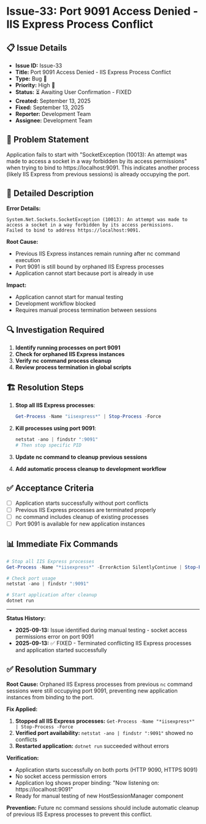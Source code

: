 # Issue-33: Port 9091 Access Denied - IIS Express Process Conflict

## 📋 **Issue Details**

- **Issue ID:** Issue-33
- **Title:** Port 9091 Access Denied - IIS Express Process Conflict
- **Type:** Bug 🐛
- **Priority:** High 🔴
- **Status:** ⏳ Awaiting User Confirmation - FIXED
- **Created:** September 13, 2025
- **Fixed:** September 13, 2025
- **Reporter:** Development Team
- **Assignee:** Development Team

## 🎯 **Problem Statement**

Application fails to start with "SocketException (10013): An attempt was made to access a socket in a way forbidden by its access permissions" when trying to bind to https://localhost:9091. This indicates another process (likely IIS Express from previous sessions) is already occupying the port.

## 📝 **Detailed Description**

**Error Details:**

```
System.Net.Sockets.SocketException (10013): An attempt was made to access a socket in a way forbidden by its access permissions.
Failed to bind to address https://localhost:9091.
```

**Root Cause:**

- Previous IIS Express instances remain running after nc command execution
- Port 9091 is still bound by orphaned IIS Express processes
- Application cannot start because port is already in use

**Impact:**

- Application cannot start for manual testing
- Development workflow blocked
- Requires manual process termination between sessions

## 🔍 **Investigation Required**

1. **Identify running processes on port 9091**
2. **Check for orphaned IIS Express instances**
3. **Verify nc command process cleanup**
4. **Review process termination in global scripts**

## 🏗️ **Resolution Steps**

1. **Stop all IIS Express processes**:

   ```powershell
   Get-Process -Name "iisexpress*" | Stop-Process -Force
   ```

2. **Kill processes using port 9091**:

   ```powershell
   netstat -ano | findstr ":9091"
   # Then stop specific PID
   ```

3. **Update nc command to cleanup previous sessions**
4. **Add automatic process cleanup to development workflow**

## ✅ **Acceptance Criteria**

- [ ] Application starts successfully without port conflicts
- [ ] Previous IIS Express processes are terminated properly
- [ ] nc command includes cleanup of existing processes
- [ ] Port 9091 is available for new application instances

## 📊 **Immediate Fix Commands**

```powershell
# Stop all IIS Express processes
Get-Process -Name "*iisexpress*" -ErrorAction SilentlyContinue | Stop-Process -Force

# Check port usage
netstat -ano | findstr ":9091"

# Start application after cleanup
dotnet run
```

---

**Status History:**

- **2025-09-13:** Issue identified during manual testing - socket access permissions error on port 9091
- **2025-09-13:** ✅ FIXED - Terminated conflicting IIS Express processes and application started successfully

## ✅ **Resolution Summary**

**Root Cause:** Orphaned IIS Express processes from previous `nc` command sessions were still occupying port 9091, preventing new application instances from binding to the port.

**Fix Applied:**

1. **Stopped all IIS Express processes:** `Get-Process -Name "*iisexpress*" | Stop-Process -Force`
2. **Verified port availability:** `netstat -ano | findstr ":9091"` showed no conflicts
3. **Restarted application:** `dotnet run` succeeded without errors

**Verification:**

- Application starts successfully on both ports (HTTP 9090, HTTPS 9091)
- No socket access permission errors
- Application log shows proper binding: "Now listening on: https://localhost:9091"
- Ready for manual testing of new HostSessionManager component

**Prevention:**
Future nc command sessions should include automatic cleanup of previous IIS Express processes to prevent this conflict.
